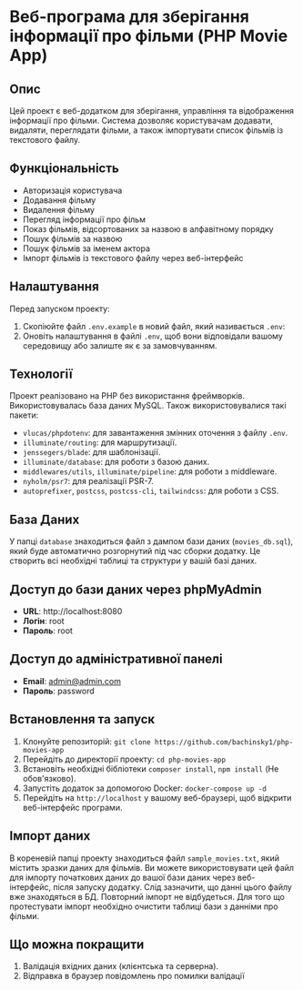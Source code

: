 # Веб-програма для зберігання інформації про фільми (PHP Movie App)

## Опис
Цей проект є веб-додатком для зберігання, управління та відображення інформації про фільми. Система дозволяє користувачам додавати, видаляти, переглядати фільми, а також імпортувати список фільмів із текстового файлу.

## Функціональність
- Авторизація користувача
- Додавання фільму
- Видалення фільму
- Перегляд інформації про фільм
- Показ фільмів, відсортованих за назвою в алфавітному порядку
- Пошук фільмів за назвою
- Пошук фільмів за іменем актора
- Імпорт фільмів із текстового файлу через веб-інтерфейс

## Налаштування

Перед запуском проекту:

1. Скопіюйте файл `.env.example` в новий файл, який називається `.env`:
2. Оновіть налаштування в файлі `.env`, щоб вони відповідали вашому середовищу або залиште як є за замовчуванням.

## Технології
Проект реалізовано на PHP без використання фреймворків. Використовувалась база даних MySQL. Також використовувалися такі пакети:

- `vlucas/phpdotenv`: для завантаження змінних оточення з файлу `.env`.
- `illuminate/routing`: для маршрутизації.
- `jenssegers/blade`: для шаблонізації.
- `illuminate/database`: для роботи з базою даних.
- `middlewares/utils`, `illuminate/pipeline`: для роботи з middleware.
- `nyholm/psr7`: для реалізації PSR-7.
- `autoprefixer`, `postcss`, `postcss-cli`, `tailwindcss`: для роботи з CSS.

## База Даних

У папці `database` знаходиться файл з дампом бази даних (`movies_db.sql`), який буде автоматично розгорнутий під час сборки додатку. Це створить всі необхідні таблиці та структури у вашій базі даних.

## Доступ до бази даних через phpMyAdmin

- **URL**: http://localhost:8080
- **Логін**: root
- **Пароль**: root

## Доступ до адміністративної панелі

- **Email**: admin@admin.com
- **Пароль**: password

## Встановлення та запуск
1. Клонуйте репозиторій: `git clone https://github.com/bachinsky1/php-movies-app`
2. Перейдіть до директорії проекту: `cd php-movies-app`
3. Встановіть необхідні бібліотеки `composer install`, `npm install`  (Не обов'язково).
4. Запустіть додаток за допомогою Docker: `docker-compose up -d`
5. Перейдіть на `http://localhost` у вашому веб-браузері, щоб відкрити веб-інтерфейс програми.

## Імпорт даних

В кореневій папці проекту знаходиться файл `sample_movies.txt`, який містить зразки даних для фільмів. Ви можете використовувати цей файл для імпорту початкових даних до вашої бази даних через веб-інтерфейс, після запуску додатку. Слід зазначити, що данні цього файлу вже знаходяться в БД. Повторний імпорт не відбудеться.
Для того що протестувати імпорт необхідно очистити таблиці бази з данніми про фільми.

## Що можна покращити

1. Валідація вхідних даних (клієнтська та серверна).
2. Відправка в браузер повідомлень про помилки валідації









